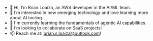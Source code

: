 - 👋 Hi, I’m Brian Loaiza, an AWS developer in the AI/ML team.
- 👀 I’m interested in new emerging technology and love learning more about AI tooling. 
- 🌱 I'm currently learning the fundamentals of agentic AI capabilities. 
- 💞️ I’m looking to collaborate on SaaS projects!
- 📫 Reach me at: brian.s.loaiza@outlook.com!

<!---
B-Loaiza/B-Loaiza is a ✨ special ✨ repository because its `README.md` (this file) appears on your GitHub profile.
You can click the Preview link to take a look at your changes.
--->
